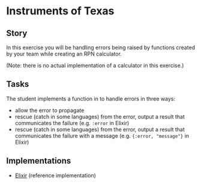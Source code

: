 # Instruments of Texas

## Story

In this exercise you will be handling errors being raised by functions created by your team while creating an RPN calculator.

(Note: there is no actual implementation of a calculator in this exercise.)

## Tasks

The student implements a function in to handle errors in three ways:

- allow the error to propagate
- rescue (catch in some languages) from the error, output a result that communicates the failure (e.g. `:error` in Elixir)
- rescue (catch in some languages) from the error, output a result that communicates the failure with a message (e.g. `{:error, "message"}` in Elixir)

## Implementations

- [Elixir][implementation-elixir] (reference implementation)

[implementation-elixir]: ../../languages/elixir/exercises/concept/errors/.docs/instructions.md
